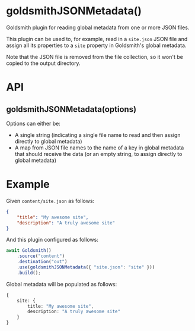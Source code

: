 # goldsmithJSONMetadata()
Goldsmith plugin for reading global metadata from one or more JSON files.

This plugin can be used to, for example, read in a `site.json` JSON file and assign all its properties to a `site` property in Goldsmith's global metadata.

Note that the JSON file is removed from the file collection, so it won't be copied to the output directory.

# API
## goldsmithJSONMetadata(options)

Options can either be:

* A single string (indicating a single file name to read and then assign directly to global metadata)
* A map from JSON file names to the name of a key in global metadata that should receive the data (or an empty string, to assign directly to global metadata)

# Example
Given `content/site.json` as follows:

```json
{
    "title": "My awesome site",
    "description": "A truly awesome site"
}
```

And this plugin configured as follows:

```typescript
await Goldsmith()
    .source("content")
    .destination("out")
    .use(goldsmithJSONMetadata({ "site.json": "site" }))
    .build();
```

Global metadata will be populated as follows:

```typescript
{
    site: {
        title: "My awesome site",
        description: "A truly awesome site"
    }
}
```
